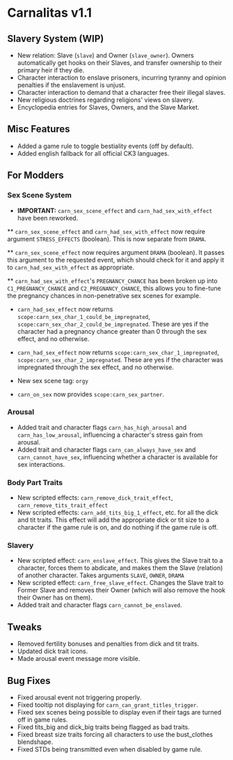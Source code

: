 # Carnalitas v1.1

## Slavery System (WIP)

* New relation: Slave (`slave`) and Owner (`slave_owner`). Owners automatically get hooks on their Slaves, and transfer ownership to their primary heir if they die.
* Character interaction to enslave prisoners, incurring tyranny and opinion penalties if the enslavement is unjust.
* Character interaction to demand that a character free their illegal slaves.
* New religious doctrines regarding religions' views on slavery.
* Encyclopedia entries for Slaves, Owners, and the Slave Market.

## Misc Features

* Added a game rule to toggle bestiality events (off by default).
* Added english fallback for all official CK3 languages.

## For Modders

### Sex Scene System

* **IMPORTANT:** `carn_sex_scene_effect` and `carn_had_sex_with_effect` have been reworked.

** `carn_sex_scene_effect` and `carn_had_sex_with_effect` now require argument `STRESS_EFFECTS` (boolean). This is now separate from `DRAMA`.

** `carn_sex_scene_effect` now requires argument `DRAMA` (boolean). It passes this argument to the requested event, which should check for it and apply it to `carn_had_sex_with_effect` as appropriate.

** `carn_had_sex_with_effect`'s `PREGNANCY_CHANCE` has been broken up into `C1_PREGNANCY_CHANCE` and `C2_PREGNANCY_CHANCE`, this allows you to fine-tune the pregnancy chances in non-penetrative sex scenes for example.
* `carn_had_sex_effect` now returns `scope:carn_sex_char_1_could_be_impregnated`, `scope:carn_sex_char_2_could_be_impregnated`. These are yes if the character had a pregnancy chance greater than 0 through the sex effect, and no otherwise.
* `carn_had_sex_effect` now returns `scope:carn_sex_char_1_impregnated`, `scope:carn_sex_char_2_impregnated`. These are yes if the character was impregnated through the sex effect, and no otherwise.

* New sex scene tag: `orgy`
* `carn_on_sex` now provides `scope:carn_sex_partner`.

### Arousal

* Added trait and character flags `carn_has_high_arousal` and `carn_has_low_arousal`, influencing a character's stress gain from arousal.
* Added trait and character flags `carn_can_always_have_sex` and `carn_cannot_have_sex`, influencing whether a character is available for sex interactions.

### Body Part Traits

* New scripted effects: `carn_remove_dick_trait_effect`, `carn_remove_tits_trait_effect`
* New scripted effects: `carn_add_tits_big_1_effect`, etc. for all the dick and tit traits. This effect will add the appropriate dick or tit size to a character if the game rule is on, and do nothing if the game rule is off.

### Slavery

* New scripted effect: `carn_enslave_effect`. This gives the Slave trait to a character, forces them to abdicate, and makes them the Slave (relation) of another character. Takes arguments `SLAVE`, `OWNER`, `DRAMA`
* New scripted effect: `carn_free_slave_effect`. Changes the Slave trait to Former Slave and removes their Owner (which will also remove the hook their Owner has on them).
* Added trait and character flags `carn_cannot_be_enslaved`.

## Tweaks

* Removed fertility bonuses and penalties from dick and tit traits.
* Updated dick trait icons.
* Made arousal event message more visible.

## Bug Fixes

* Fixed arousal event not triggering properly.
* Fixed tooltip not displaying for `carn_can_grant_titles_trigger`.
* Fixed sex scenes being possible to display even if their tags are turned off in game rules.
* Fixed tits_big and dick_big traits being flagged as bad traits.
* Fixed breast size traits forcing all characters to use the bust_clothes blendshape.
* Fixed STDs being transmitted even when disabled by game rule.

